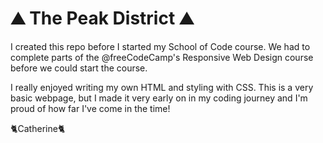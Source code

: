 # ⛰️ The Peak District ⛰️

I created this repo before I started my School of Code course. We had to complete parts of the @freeCodeCamp's Responsive Web Design course before we could start the course.


I really enjoyed writing my own HTML and styling with CSS. This is a very basic webpage, but I made it very early on in my coding journey and I'm proud of how far I've come in the time!

🐈Catherine🐈

